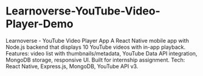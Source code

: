 # Learnoverse-YouTube-Video-Player-Demo
Learnoverse - YouTube Video Player App  A React Native mobile app with Node.js backend that displays 10 YouTube videos with in-app playback. Features: video list with thumbnails/metadata, YouTube Data API integration, MongoDB storage, responsive UI. Built for internship assignment. Tech: React Native, Express.js, MongoDB, YouTube API v3.
